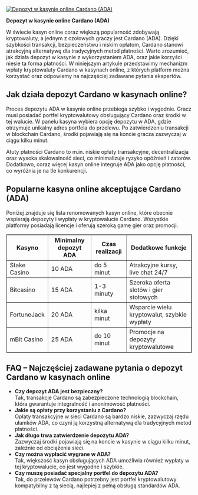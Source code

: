 [![Depozyt w kasynie online Cardano (ADA)](https://123-caf.pages.dev/gitsignup.png)](https://vrmoo.ru/Bt82HjjY)

<p><strong>Depozyt w kasynie online Cardano (ADA)</strong></p> <p>W świecie kasyn online coraz większą popularność zdobywają kryptowaluty, a jednym z czołowych graczy jest Cardano (ADA). Dzięki szybkości transakcji, bezpieczeństwu i niskim opłatom, Cardano stanowi atrakcyjną alternatywę dla tradycyjnych metod płatności. Warto zrozumieć, jak działa depozyt w kasynie z wykorzystaniem ADA, oraz jakie korzyści niesie ta forma płatności. W niniejszym artykule przedstawimy mechanizm wpłaty kryptowaluty Cardano w kasynach online, z których platform można korzystać oraz odpowiemy na najczęściej zadawane pytania ekspertów.</p>  <h2>Jak działa depozyt Cardano w kasynach online?</h2> <p>Proces depozytu ADA w kasynie online przebiega szybko i wygodnie. Gracz musi posiadać portfel kryptowalutowy obsługujący Cardano oraz środki w tej walucie. W panelu kasyna wybiera opcję depozytu w ADA, gdzie otrzymuje unikalny adres portfela do przelewu. Po zatwierdzeniu transakcji w blockchain Cardano, środki pojawiają się na koncie gracza zazwyczaj w ciągu kilku minut.</p> <p>Atuty płatności Cardano to m.in. niskie opłaty transakcyjne, decentralizacja oraz wysoka skalowalność sieci, co minimalizuje ryzyko opóźnień i zatorów. Dodatkowo, coraz więcej kasyn online integruje ADA jako opcję płatności, co wyróżnia je na tle konkurencji.</p>  <h2>Popularne kasyna online akceptujące Cardano (ADA)</h2> <p>Poniżej znajduje się lista renomowanych kasyn online, które obecnie wspierają depozyty i wypłaty w kryptowalucie Cardano. Wszystkie platformy posiadają licencje i oferują szeroką gamę gier oraz promocji.</p>  <table border="1" cellpadding="5" cellspacing="0" style="border-collapse: collapse; width: 100%;">   <thead>     <tr>       <th>Kasyno</th>       <th>Minimalny depozyt ADA</th>       <th>Czas realizacji</th>       <th>Dodatkowe funkcje</th>     </tr>   </thead>   <tbody>     <tr>       <td>Stake Casino</td>       <td>10 ADA</td>       <td>do 5 minut</td>       <td>Atrakcyjne kursy, live chat 24/7</td>     </tr>     <tr>       <td>Bitcasino</td>       <td>15 ADA</td>       <td>1-3 minuty</td>       <td>Szeroka oferta slotów i gier stołowych</td>     </tr>     <tr>       <td>FortuneJack</td>       <td>20 ADA</td>       <td>kilka minut</td>       <td>Wsparcie wielu kryptowalut, szybkie wypłaty</td>     </tr>     <tr>       <td>mBit Casino</td>       <td>25 ADA</td>       <td>do 10 minut</td>       <td>Promocje na depozyty kryptowalutowe</td>     </tr>   </tbody> </table>  <h2>FAQ – Najczęściej zadawane pytania o depozyt Cardano w kasynach online</h2> <ul>   <li><strong>Czy depozyt ADA jest bezpieczny?</strong><br>Tak, transakcje Cardano są zabezpieczone technologią blockchain, która gwarantuje integralność i anonimowość płatności.</li>   <li><strong>Jakie są opłaty przy korzystaniu z Cardano?</strong><br>Opłaty transakcyjne w sieci Cardano są bardzo niskie, zazwyczaj rzędu ułamków ADA, co czyni ją korzystną alternatywą dla tradycyjnych metod płatności.</li>   <li><strong>Jak długo trwa zatwierdzenie depozytu ADA?</strong><br>Zazwyczaj środki pojawiają się na koncie w kasynie w ciągu kilku minut, zależnie od obciążenia sieci.</li>   <li><strong>Czy można wypłacić wygrane w ADA?</strong><br>Tak, większość kasyn obsługujących ADA umożliwia również wypłaty w tej kryptowalucie, co jest wygodne i szybkie.</li>   <li><strong>Czy muszę posiadać specjalny portfel do depozytu ADA?</strong><br>Tak, do przelewów Cardano potrzebny jest portfel kryptowalutowy kompatybilny z tą siecią, najlepiej z pełną obsługą standardów ADA.</li> </ul>